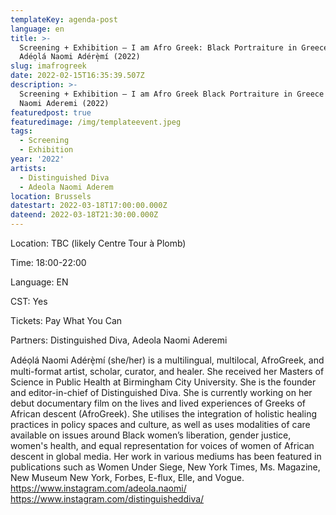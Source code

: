 ```yaml
---
templateKey: agenda-post
language: en
title: >-
  Screening + Exhibition – I am Afro Greek: Black Portraiture in Greece -
  Adéọlá Naomi Adérè̩mí (2022)
slug: imafrogreek
date: 2022-02-15T16:35:39.507Z
description: >-
  Screening + Exhibition – I am Afro Greek Black Portraiture in Greece - Adeola
  Naomi Aderemi (2022)
featuredpost: true
featuredimage: /img/templateevent.jpeg
tags:
  - Screening
  - Exhibition
year: '2022'
artists:
  - Distinguished Diva
  - Adeola Naomi Aderem
location: Brussels
datestart: 2022-03-18T17:00:00.000Z
dateend: 2022-03-18T21:30:00.000Z
---
```



Location: TBC (likely Centre Tour à Plomb)

Time: 18:00-22:00

Language: EN

CST: Yes

Tickets: Pay What You Can

Partners: Distinguished Diva, Adeola Naomi Aderemi



Adéọlá Naomi Adérè̩mí (she/her) is a multilingual, multilocal, AfroGreek, and multi-format artist, scholar, curator, and healer. She received her Masters of Science in Public Health at Birmingham City University. She is the founder and editor-in-chief of Distinguished Diva. She is currently working on her debut documentary film on the lives and lived experiences of Greeks of African descent (AfroGreek). She utilises the integration of holistic healing practices in policy spaces and culture, as well as uses modalities of care available on issues around Black women’s liberation, gender justice, women's health, and equal representation for voices of women of African descent in global media. Her work in various mediums has been featured in publications such as Women Under Siege, New York Times, Ms. Magazine, New Museum New York, Forbes, E-flux, Elle, and Vogue.
https://www.instagram.com/adeola.naomi/
https://www.instagram.com/distinguisheddiva/
